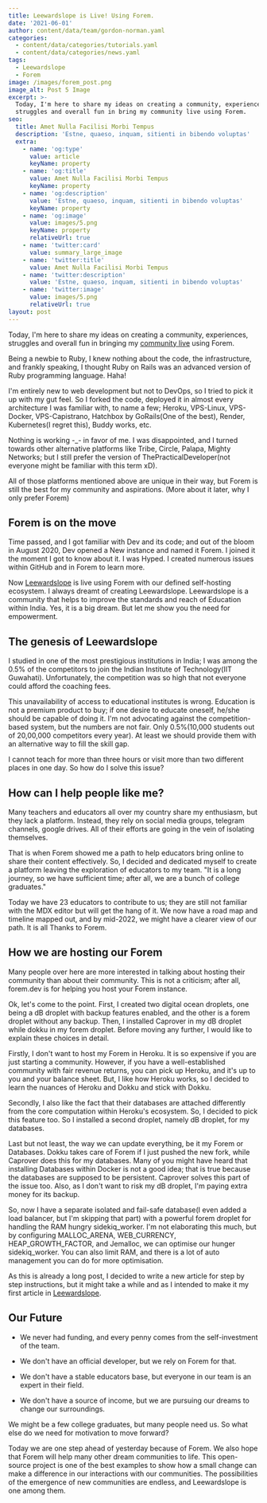 ```yaml
---
title: Leewardslope is Live! Using Forem.
date: '2021-06-01'
author: content/data/team/gordon-norman.yaml
categories:
  - content/data/categories/tutorials.yaml
  - content/data/categories/news.yaml
tags:
  - Leewardslope
  - Forem
image: /images/forem_post.png
image_alt: Post 5 Image
excerpt: >-
  Today, I'm here to share my ideas on creating a community, experiences,
  struggles and overall fun in bring my community live using Forem.
seo:
  title: Amet Nulla Facilisi Morbi Tempus
  description: 'Estne, quaeso, inquam, sitienti in bibendo voluptas'
  extra:
    - name: 'og:type'
      value: article
      keyName: property
    - name: 'og:title'
      value: Amet Nulla Facilisi Morbi Tempus
      keyName: property
    - name: 'og:description'
      value: 'Estne, quaeso, inquam, sitienti in bibendo voluptas'
      keyName: property
    - name: 'og:image'
      value: images/5.png
      keyName: property
      relativeUrl: true
    - name: 'twitter:card'
      value: summary_large_image
    - name: 'twitter:title'
      value: Amet Nulla Facilisi Morbi Tempus
    - name: 'twitter:description'
      value: 'Estne, quaeso, inquam, sitienti in bibendo voluptas'
    - name: 'twitter:image'
      value: images/5.png
      relativeUrl: true
layout: post
---
```

Today, I'm here to share my ideas on creating a community, experiences, struggles and overall fun in bringing my [community live](https://app.leewardslope.com/) using Forem.


Being a newbie to Ruby, I knew nothing about the code, the infrastructure, and frankly speaking, I thought Ruby on Rails was an advanced version of Ruby programming language. Haha!

I'm entirely new to web development but not to DevOps, so I tried to pick it up with my gut feel. So I forked the code, deployed it in almost every architecture I was familiar with, to name a few; Heroku, VPS-Linux, VPS-Docker, VPS-Capistrano, Hatchbox by GoRails(One of the best), Render, Kubernetes(I regret this), Buddy works, etc.

Nothing is working -\_- in favor of me. I was disappointed, and I turned towards other alternative platforms like Tribe, Circle, Palapa, Mighty Networks; but I still prefer the version of ThePracticalDeveloper(not everyone might be familiar with this term xD).

All of those platforms mentioned above are unique in their way, but Forem is still the best for my community and aspirations. (More about it later, why I only prefer Forem)

## Forem is on the move

Time passed, and I got familiar with Dev and its code; and out of the bloom in August 2020, Dev opened a New instance and named it Forem. I joined it the moment I got to know about it. I was Hyped. I created numerous issues within GitHub and in Forem to learn more.

Now [Leewardslope](https://app.leewardslope.com/) is live using Forem with our defined self-hosting ecosystem. I always dreamt of creating Leewardslope. Leewardslope is a community that helps to improve the standards and reach of Education within India. Yes, it is a big dream. But let me show you the need for empowerment.

## The genesis of Leewardslope

I studied in one of the most prestigious institutions in India; I was among the 0.5% of the competitors to join the Indian Institute of Technology(IIT Guwahati). Unfortunately, the competition was so high that not everyone could afford the coaching fees.

This unavailability of access to educational institutes is wrong. Education is not a premium product to buy; if one desire to educate oneself, he/she should be capable of doing it. I'm not advocating against the competition-based system, but the numbers are not fair. Only 0.5%(10,000 students out of 20,00,000 competitors every year). At least we should provide them with an alternative way to fill the skill gap.

I cannot teach for more than three hours or visit more than two different places in one day. So how do I solve this issue?

## How can I help people like me?

Many teachers and educators all over my country share my enthusiasm, but they lack a platform. Instead, they rely on social media groups, telegram channels, google drives. All of their efforts are going in the vein of isolating themselves.

That is when Forem showed me a path to help educators bring online to share their content effectively. So, I decided and dedicated myself to create a platform leaving the exploration of educators to my team. "It is a long journey, so we have sufficient time; after all, we are a bunch of college graduates."

Today we have 23 educators to contribute to us; they are still not familiar with the MDX editor but will get the hang of it. We now have a road map and timeline mapped out, and by mid-2022, we might have a clearer view of our path. It is all Thanks to Forem.

## How we are hosting our Forem

Many people over here are more interested in talking about hosting their community than about their community. This is not a criticism; after all, forem.dev is for helping you host your Forem instance.

Ok, let's come to the point. First, I created two digital ocean droplets, one being a dB droplet with backup features enabled, and the other is a forem droplet without any backup. Then, I installed Caprover in my dB droplet while dokku in my forem droplet. Before moving any further, I would like to explain these choices in detail.

Firstly, I don't want to host my Forem in Heroku. It is so expensive if you are just starting a community. However, if you have a well-established community with fair revenue returns, you can pick up Heroku, and it's up to you and your balance sheet. But, I like how Heroku works, so I decided to learn the nuances of Heroku and Dokku and stick with Dokku.

Secondly, I also like the fact that their databases are attached differently from the core computation within Heroku's ecosystem. So, I decided to pick this feature too. So I installed a second droplet, namely dB droplet, for my databases.

Last but not least, the way we can update everything, be it my Forem or Databases. Dokku takes care of Forem if I just pushed the new fork, while Caprover does this for my databases. Many of you might have heard that installing Databases within Docker is not a good idea; that is true because the databases are supposed to be persistent. Caprover solves this part of the issue too. Also, as I don't want to risk my dB droplet, I'm paying extra money for its backup.

So, now I have a separate isolated and fail-safe database(I even added a load balancer, but I'm skipping that part) with a powerful forem droplet for handling the RAM hungry sidekiq_worker. I'm not elaborating this much, but by configuring MALLOC_ARENA, WEB_CURRENCY, HEAP_GROWTH_FACTOR, and Jemalloc, we can optimise our hunger sidekiq_worker. You can also limit RAM, and there is a lot of auto management you can do for more optimisation.

As this is already a long post, I decided to write a new article for step by step instructions, but it might take a while and as I intended to make it my first article in [Leewardslope](https://app.leewardslope.com/).

## Our Future

*   We never had funding, and every penny comes from the self-investment of the team.

*   We don't have an official developer, but we rely on Forem for that.

*   We don't have a stable educators base, but everyone in our team is an expert in their field.

*   We don't have a source of income, but we are pursuing our dreams to change our surroundings.

We might be a few college graduates, but many people need us. So what else do we need for motivation to move forward?

Today we are one step ahead of yesterday because of Forem. We also hope that Forem will help many other dream communities to life. This open-source project is one of the best examples to show how a small change can make a difference in our interactions with our communities. The possibilities of the emergence of new communities are endless, and Leewardslope is one among them.
